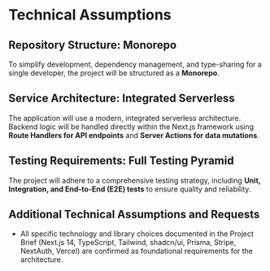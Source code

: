 # Technical Assumptions

## Repository Structure: Monorepo
To simplify development, dependency management, and type-sharing for a single developer, the project will be structured as a **Monorepo**.

## Service Architecture: Integrated Serverless
The application will use a modern, integrated serverless architecture. Backend logic will be handled directly within the Next.js framework using **Route Handlers for API endpoints** and **Server Actions for data mutations**.

## Testing Requirements: Full Testing Pyramid
The project will adhere to a comprehensive testing strategy, including **Unit, Integration, and End-to-End (E2E) tests** to ensure quality and reliability.

## Additional Technical Assumptions and Requests
* All specific technology and library choices documented in the Project Brief (Next.js 14, TypeScript, Tailwind, shadcn/ui, Prisma, Stripe, NextAuth, Vercel) are confirmed as foundational requirements for the architecture.